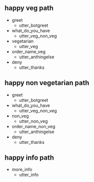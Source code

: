 ## happy veg path
* greet
  - utter_botgreet
* what_do_you_have
  - utter_veg_non_veg
* vegetarian
  - utter_veg
* order_name_veg
  - utter_anthingelse
* deny
  - utter_thanks
  
## happy non vegetarian path
* greet
  - utter_botgreet
* what_do_you_have
  - utter_veg_non_veg
* non_veg
  - utter_non_veg
* order_name_non_veg
  - utter_anthingelse
* deny
  - utter_thanks
## happy info path
* more_info
  - utter_info